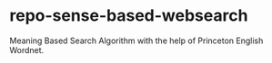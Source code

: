 # repo-sense-based-websearch
Meaning Based Search Algorithm with the help of Princeton English Wordnet.
